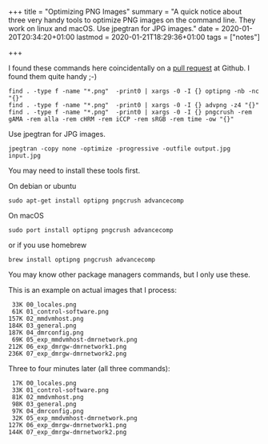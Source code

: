 +++
title = "Optimizing PNG Images"
summary = "A quick notice about three very handy tools to optimize PNG images on the command line. They work on linux and macOS. Use jpegtran for JPG images."
date = 2020-01-20T20:34:20+01:00
lastmod = 2020-01-21T18:29:36+01:00
tags = ["notes"]

+++

I found these commands here coincidentally on a
[pull request](https://github.com/xianmin/hugo-theme-jane/pull/266) at Github.
I found them quite handy ;-)

```
find . -type f -name "*.png"  -print0 | xargs -0 -I {} optipng -nb -nc "{}"
find . -type f -name "*.png"  -print0 | xargs -0 -I {} advpng -z4 "{}"
find . -type f -name "*.png"  -print0 | xargs -0 -I {} pngcrush -rem gAMA -rem alla -rem cHRM -rem iCCP -rem sRGB -rem time -ow "{}"
```

Use jpegtran for JPG images.

```
jpegtran -copy none -optimize -progressive -outfile output.jpg input.jpg
```

You may need to install these tools first.

On debian or ubuntu

```
sudo apt-get install optipng pngcrush advancecomp
```

On macOS

```
sudo port install optipng pngcrush advancecomp
```

or if you use homebrew

```
brew install optipng pngcrush advancecomp
```

You may know other package managers commands, but I only use these.

This is an example on actual images that I process:

```
 33K 00_locales.png
 61K 01_control-software.png
157K 02_mmdvmhost.png
184K 03_general.png
187K 04_dmrconfig.png
 69K 05_exp_mmdvmhost-dmrnetwork.png
212K 06_exp_dmrgw-dmrnetwork1.png
236K 07_exp_dmrgw-dmrnetwork2.png
```

Three to four minutes later (all three commands):

```
 17K 00_locales.png
 33K 01_control-software.png
 81K 02_mmdvmhost.png
 98K 03_general.png
 97K 04_dmrconfig.png
 32K 05_exp_mmdvmhost-dmrnetwork.png
127K 06_exp_dmrgw-dmrnetwork1.png
144K 07_exp_dmrgw-dmrnetwork2.png
```

